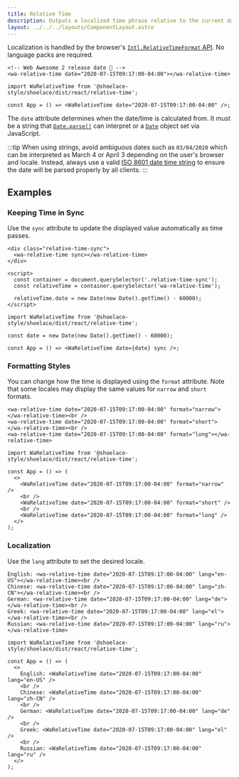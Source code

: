 ```yaml
---
title: Relative Time
description: Outputs a localized time phrase relative to the current date and time.
layout: ../../../layouts/ComponentLayout.astro
---
```


Localization is handled by the browser's [`Intl.RelativeTimeFormat` API](https://developer.mozilla.org/en-US/docs/Web/JavaScript/Reference/Global_Objects/Intl/RelativeTimeFormat). No language packs are required.

```html:preview
<!-- Web Awesome 2 release date 🎉 -->
<wa-relative-time date="2020-07-15T09:17:00-04:00"></wa-relative-time>
```

```jsx:react
import WaRelativeTime from '@shoelace-style/shoelace/dist/react/relative-time';

const App = () => <WaRelativeTime date="2020-07-15T09:17:00-04:00" />;
```

The `date` attribute determines when the date/time is calculated from. It must be a string that [`Date.parse()`](https://developer.mozilla.org/en-US/docs/Web/JavaScript/Reference/Global_Objects/Date/parse) can interpret or a [`Date`](https://developer.mozilla.org/en-US/docs/Web/JavaScript/Reference/Global_Objects/Date) object set via JavaScript.

:::tip
When using strings, avoid ambiguous dates such as `03/04/2020` which can be interpreted as March 4 or April 3 depending on the user's browser and locale. Instead, always use a valid [ISO 8601 date time string](https://developer.mozilla.org/en-US/docs/Web/JavaScript/Reference/Global_Objects/Date/parse#Date_Time_String_Format) to ensure the date will be parsed properly by all clients.
:::

## Examples

### Keeping Time in Sync

Use the `sync` attribute to update the displayed value automatically as time passes.

```html:preview
<div class="relative-time-sync">
  <wa-relative-time sync></wa-relative-time>
</div>

<script>
  const container = document.querySelector('.relative-time-sync');
  const relativeTime = container.querySelector('wa-relative-time');

  relativeTime.date = new Date(new Date().getTime() - 60000);
</script>
```

```jsx:react
import WaRelativeTime from '@shoelace-style/shoelace/dist/react/relative-time';

const date = new Date(new Date().getTime() - 60000);

const App = () => <WaRelativeTime date={date} sync />;
```

### Formatting Styles

You can change how the time is displayed using the `format` attribute. Note that some locales may display the same values for `narrow` and `short` formats.

```html:preview
<wa-relative-time date="2020-07-15T09:17:00-04:00" format="narrow"></wa-relative-time><br />
<wa-relative-time date="2020-07-15T09:17:00-04:00" format="short"></wa-relative-time><br />
<wa-relative-time date="2020-07-15T09:17:00-04:00" format="long"></wa-relative-time>
```

```jsx:react
import WaRelativeTime from '@shoelace-style/shoelace/dist/react/relative-time';

const App = () => (
  <>
    <WaRelativeTime date="2020-07-15T09:17:00-04:00" format="narrow" />
    <br />
    <WaRelativeTime date="2020-07-15T09:17:00-04:00" format="short" />
    <br />
    <WaRelativeTime date="2020-07-15T09:17:00-04:00" format="long" />
  </>
);
```

### Localization

Use the `lang` attribute to set the desired locale.

```html:preview
English: <wa-relative-time date="2020-07-15T09:17:00-04:00" lang="en-US"></wa-relative-time><br />
Chinese: <wa-relative-time date="2020-07-15T09:17:00-04:00" lang="zh-CN"></wa-relative-time><br />
German: <wa-relative-time date="2020-07-15T09:17:00-04:00" lang="de"></wa-relative-time><br />
Greek: <wa-relative-time date="2020-07-15T09:17:00-04:00" lang="el"></wa-relative-time><br />
Russian: <wa-relative-time date="2020-07-15T09:17:00-04:00" lang="ru"></wa-relative-time>
```

```jsx:react
import WaRelativeTime from '@shoelace-style/shoelace/dist/react/relative-time';

const App = () => (
  <>
    English: <WaRelativeTime date="2020-07-15T09:17:00-04:00" lang="en-US" />
    <br />
    Chinese: <WaRelativeTime date="2020-07-15T09:17:00-04:00" lang="zh-CN" />
    <br />
    German: <WaRelativeTime date="2020-07-15T09:17:00-04:00" lang="de" />
    <br />
    Greek: <WaRelativeTime date="2020-07-15T09:17:00-04:00" lang="el" />
    <br />
    Russian: <WaRelativeTime date="2020-07-15T09:17:00-04:00" lang="ru" />
  </>
);
```
